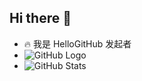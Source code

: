 ## Hi there 👋
- 🔥 我是 HelloGitHub 发起者
- ![GitHub Logo](https://github.githubassets.com/images/modules/logos_page/GitHub-Mark.png)
- ![GitHub Stats](https://github-readme-stats.vercel.app/api?username=1505125060&show_icons=true)

<!--
**1505125060/1505125060** is a ✨ _special_ ✨ repository because its `README.md` (this file) appears on your GitHub profile.

Here are some ideas to get you started:

- 🔭 I’m currently working on ...
- 🌱 I’m currently learning ...
- 👯 I’m looking to collaborate on ...
- 🤔 I’m looking for help with ...
- 💬 Ask me about ...
- 📫 How to reach me: ...
- 😄 Pronouns: ...
- ⚡ Fun fact: ...
-->
